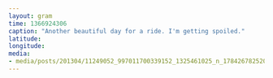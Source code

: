 ```yaml
---
layout: gram
time: 1366924306
caption: "Another beautiful day for a ride. I'm getting spoiled."
latitude: 
longitude: 
media:
- media/posts/201304/11249052_997011700339152_1325461025_n_17842678252000351.jpg
---
```

